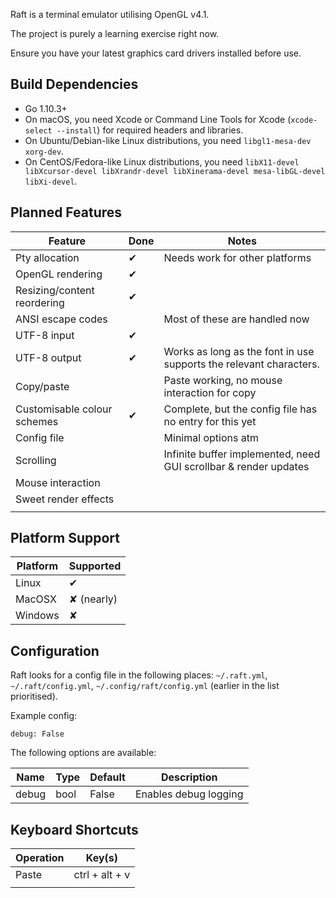 Raft is a terminal emulator utilising OpenGL v4.1.

The project is purely a learning exercise right now.

Ensure you have your latest graphics card drivers installed before use.

## Build Dependencies

- Go 1.10.3+
- On macOS, you need Xcode or Command Line Tools for Xcode (`xcode-select --install`) for required headers and libraries.
- On Ubuntu/Debian-like Linux distributions, you need `libgl1-mesa-dev xorg-dev`.
- On CentOS/Fedora-like Linux distributions, you need `libX11-devel libXcursor-devel libXrandr-devel libXinerama-devel mesa-libGL-devel libXi-devel`.

## Planned Features

| Feature                     | Done | Notes |
|-----------------------------|------|-------|
| Pty allocation              | ✔    | Needs work for other platforms
| OpenGL rendering            | ✔    |
| Resizing/content reordering | ✔    | 
| ANSI escape codes           |      | Most of these are handled now
| UTF-8 input                 | ✔    | 
| UTF-8 output                | ✔    | Works as long as the font in use supports the relevant characters.
| Copy/paste                  |      | Paste working, no mouse interaction for copy
| Customisable colour schemes | ✔    | Complete, but the config file has no entry for this yet 
| Config file                 |      | Minimal options atm
| Scrolling                   |      | Infinite buffer implemented, need GUI scrollbar & render updates
| Mouse interaction           |      | 
| Sweet render effects        |      | 
||||

## Platform Support

| Platform | Supported  |
|----------|------------|
| Linux    | ✔
| MacOSX   | ✘ (nearly)
| Windows  | ✘

## Configuration

Raft looks for a config file in the following places: `~/.raft.yml`, `~/.raft/config.yml`, `~/.config/raft/config.yml` (earlier in the list prioritised).

Example config:
```
debug: False
```

The following options are available:

| Name          | Type    | Default |Description            |
|---------------|---------|---------|-----------------------|
| debug         | bool    | False   | Enables debug logging 

## Keyboard Shortcuts

| Operation | Key(s)              |
|-----------|---------------------|
| Paste     | ctrl + alt + v
|||
